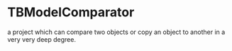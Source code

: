 # TBModelComparator
a project which can compare two objects or copy an object to another in a very very deep degree.

